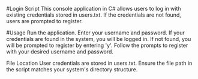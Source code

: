 #Login Script
This console application in C# allows users to log in with existing credentials stored in users.txt. If the credentials are not found, users are prompted to register.

#Usage
Run the application.
Enter your username and password.
If your credentials are found in the system, you will be logged in.
If not found, you will be prompted to register by entering 'y'.
Follow the prompts to register with your desired username and password.

File Location
User credentials are stored in users.txt. Ensure the file path in the script matches your system's directory structure.
